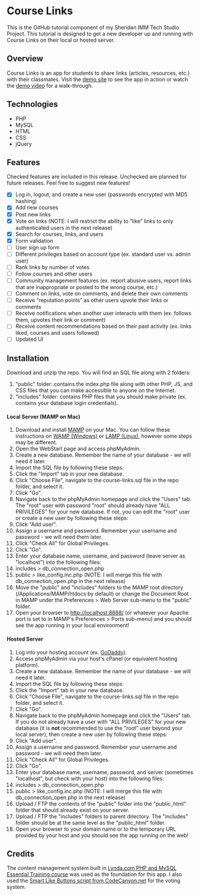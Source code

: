 # Course Links

This is the GitHub tutorial component of my Sheridan IMM Tech Studio Project. This tutorial is designed to get a new developer up and running with Course Links on their local or hosted server. 

## Overview
Course Links is an app for students to share links (articles, resources, etc.) with their classmates. Visit the [demo site](http://bit.ly/course-links-demo) to see the app in action or watch the [demo video](https://www.youtube.com/watch?v=Bhli3L8BpnQ&feature=youtu.be) for a walk-through. 

## Technologies
* PHP
* MySQL
* HTML
* CSS
* jQuery

## Features
Checked features are included in this release. Unchecked are planned for future releases. Feel free to suggest new features!
- [x] Log in, logout, and create a new user (passwords encrypted with MD5 hashing)
- [x] Add new courses
- [x] Post new links 
- [x] Vote on links (NOTE: I will restrict the ability to “like” links to only authenticated users in the next release)
- [x] Search for courses, links, and users 
- [x] Form validation
- [ ] User sign up form
- [ ] Different privileges based on account type (ex. standard user vs. admin user)
- [ ] Rank links by number of votes
- [ ] Follow courses and other users
- [ ] Community management features (ex. report abusive users, report links that are inappropriate or posted to the wrong course, etc.)
- [ ] Comment on links, vote on comments, and delete their own comments
- [ ] Receive “reputation points” as other users upvote their links or comments
- [ ] Receive notifications when another user interacts with them (ex. follows them, upvotes their link or comment)
- [ ] Receive content recommendations based on their past activity (ex. links liked, courses and users followed)
- [ ] Updated UI

## Installation
Download and unzip the repo. You will find an SQL file along with 2 folders:
1. "public" folder: contains the index.php file along with other PHP, JS, and CSS files that you can make accessible to anyone on the Internet.
2. "includes" folder: contains PHP files that you should make private (ex. contains your database login credentials).
 
#### Local Server (MAMP on Mac)
1. Download and install [MAMP](https://www.mamp.info/en/) on your Mac. You can follow these instructions on [WAMP (Windows)](http://www.wampserver.com/en/) or [LAMP (Linux)](https://bitnami.com/stack/lamp/installer), however some steps may be different.
2. Open the WebStart page and access phpMyAdmin.
3. Create a new database. Remember the name of your database - we will need it later.
4. Import the SQL file by following these steps:
  1. Click the "Import" tab in your new database.
  2. Click "Choose File", navigate to the course-links.sql file in the repo folder, and select it. 
  3. Click "Go".
5. Navigate back to the phpMyAdmin homepage and click the "Users" tab. The "root" user with password "root" should already have "ALL PRIVILEGES" for your new database. If not, you can edit the "root" user or create a new user by following these steps:
  1. Click "Add user". 
  2. Assign a username and password. Remember your username and password - we will need them later.
  3. Click "Check All" for Global Privileges.
  4. Click "Go".
6. Enter your database name, username, and password (leave server as "localhost") into the following files:
  1. includes > db_connection_open.php
  2. public > like_config.inc.php (NOTE: I will merge this file with db_connection_open.php in the next release)
7. Move the "public" and "includes" folders to the MAMP root directory (/Applications/MAMP/htdocs by default) or change the Document Root in MAMP under the Preferences > Web Server sub-menu to the "public" folder.
8. Open your browser to [http://localhost:8888/](http://localhost:8888/) (or whatever your Apache port is set to in MAMP's Preferences > Ports sub-menu) and you should see the app running in your local environment!

#### Hosted Server
1. Log into your hosting account (ex. [GoDaddy](https://ca.godaddy.com/hosting/web-hosting)).
2. Access phpMyAdmin via your host's cPanel (or equivalent hosting platform).
3. Create a new database. Remember the name of your database - we will need it later.
4. Import the SQL file by following these steps:
  1. Click the "Import" tab in your new database.
  2. Click "Choose File", navigate to the course-links.sql file in the repo folder, and select it. 
  3. Click "Go".
5. Navigate back to the phpMyAdmin homepage and click the "Users" tab. If you do not already have a user with "ALL PRIVILEGES" for your new database (it is **not** recommended to use the "root" user beyond your local server), then create a new user by following these steps:
  1. Click "Add user". 
  2. Assign a username and password. Remember your username and password - we will need them later.
  3. Click "Check All" for Global Privileges.
  4. Click "Go".
6. Enter your database name, username, password, and server (sometimes "localhost", but check with your host) into the following files:
  1. includes > db_connection_open.php
  2. public > like_config.inc.php (NOTE: I will merge this file with db_connection_open.php in the next release)
7. Upload / FTP the contents of the "public" folder into the "public_html" folder that should already exist on your server.
8. Upload / FTP the "includes" folders to parent directory. The "includes" folder should be at the same level as the "public_html" folder.
9. Open your browser to your domain name or to the temporary URL provided by your host and you should see the app running on the web!

## Credits
The content management system built in [Lynda.com PHP and MySQL Essential Training course](https://www.lynda.com/MySQL-tutorials/PHP-MySQL-Essential-Training/119003-2.html) was used as the foundation for this app. I also used the [Smart Like Buttons script from CodeCanyon.net](https://codecanyon.net/item/smart-like-buttons/5299190?s_rank=4) for the voting system.
